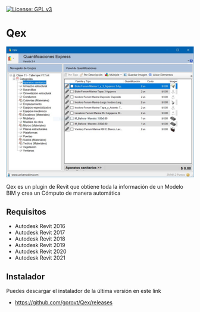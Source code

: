 [![License: GPL v3](https://img.shields.io/badge/License-GPL%20v3-blue.svg?style=for-the-badge)](http://www.gnu.org/licenses/gpl-3.0)
# Qex

<img src="Images/Qex34_Principal.jpg" width="640" />

Qex es un plugin de Revit que obtiene toda la información de un Modelo BIM y crea un Cómputo de manera automática

## Requisitos
* Autodesk Revit 2016
* Autodesk Revit 2017
* Autodesk Revit 2018
* Autodesk Revit 2019
* Autodesk Revit 2020
* Autodesk Revit 2021

## Instalador
Puedes descargar el instalador de la última versión en este link
* https://github.com/gorovt/Qex/releases
